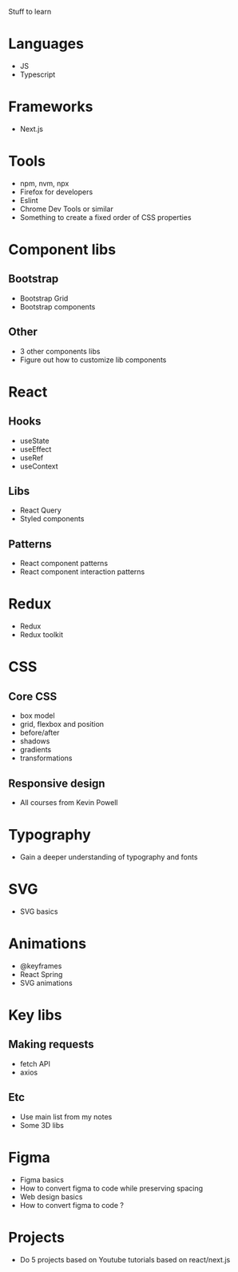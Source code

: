 Stuff to learn

# Languages
- JS
- Typescript

# Frameworks
- Next.js

# Tools
- npm, nvm, npx
- Firefox for developers
- Eslint
- Chrome Dev Tools or similar
- Something to create a fixed order of CSS properties

# Component libs
## Bootstrap
- Bootstrap Grid
- Bootstrap components 

## Other
- 3 other components libs
- Figure out how to customize lib components

# React
## Hooks
- useState
- useEffect
- useRef
- useContext

## Libs
- React Query
- Styled components

## Patterns
- React component patterns
- React component interaction patterns

# Redux
- Redux
- Redux toolkit

# CSS
## Core CSS
- box model
- grid, flexbox and position
- before/after
- shadows
- gradients
- transformations

## Responsive design
- All courses from Kevin Powell

# Typography
- Gain a deeper understanding of typography and fonts

# SVG
- SVG basics

# Animations
- @keyframes
- React Spring
- SVG animations

# Key libs
## Making requests
- fetch API 
- axios
## Etc
- Use main list from my notes
- Some 3D libs

# Figma
- Figma basics
- How to convert figma to code while preserving spacing
- Web design basics
- How to convert figma to code ? 

# Projects
- Do 5 projects based on Youtube tutorials based on react/next.js
